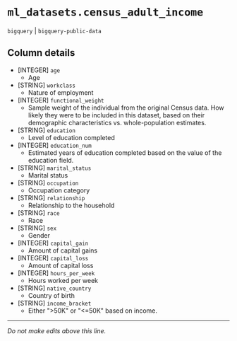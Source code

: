 # `ml_datasets.census_adult_income`
`bigquery` | `bigquery-public-data`

## Column details
* [INTEGER]   `age`
  - Age
* [STRING]    `workclass`
  - Nature of employment
* [INTEGER]   `functional_weight`
  - Sample weight of the individual from the original Census data. How likely they were to be included in this dataset, based on their demographic characteristics vs. whole-population estimates.
* [STRING]    `education`
  - Level of education completed
* [INTEGER]   `education_num`
  - Estimated years of education completed based on the value of the education field.
* [STRING]    `marital_status`
  - Marital status
* [STRING]    `occupation`
  - Occupation category
* [STRING]    `relationship`
  - Relationship to the household
* [STRING]    `race`
  - Race
* [STRING]    `sex`
  - Gender
* [INTEGER]   `capital_gain`
  - Amount of capital gains
* [INTEGER]   `capital_loss`
  - Amount of capital loss
* [INTEGER]   `hours_per_week`
  - Hours worked per week
* [STRING]    `native_country`
  - Country of birth
* [STRING]    `income_bracket`
  - Either ">50K" or "<=50K" based on income.

-------------------------------------------------------------------------------
*Do not make edits above this line.*
